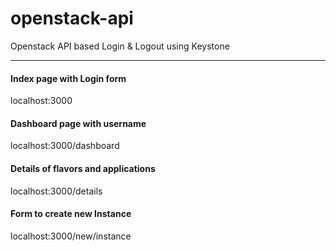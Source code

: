 # openstack-api
Openstack API based Login & Logout using Keystone

--------

#### Index page with Login form
localhost:3000   

#### Dashboard page with username
localhost:3000/dashboard

#### Details of flavors and applications
localhost:3000/details

#### Form to create new Instance
localhost:3000/new/instance
